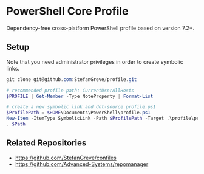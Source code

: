 # PowerShell Core Profile

Dependency-free cross-platform PowerShell profile based on version 7.2+.

## Setup

Note that you need administrator privileges in order to create symbolic links.

```powershell
git clone git@github.com:StefanGreve/profile.git

# recommended profile path: CurrentUserAllHosts
$PROFILE | Get-Member -Type NoteProperty | Format-List

# create a new symbolic link and dot-source profile.ps1
$ProfilePath = $HOME\Documents\PowerShell\profile.ps1
New-Item -ItemType SymbolicLink -Path $ProfilePath -Target .\profile\profile.ps1
. $Path
```

## Related Repositories

- https://github.com/StefanGreve/confiles
- https://github.com/Advanced-Systems/repomanager
